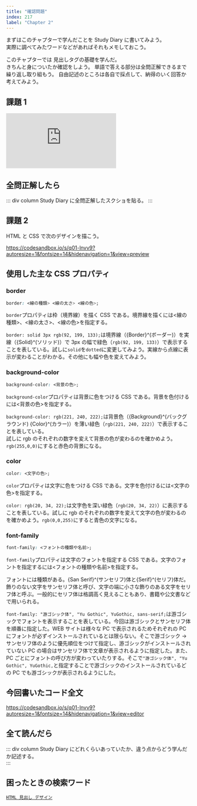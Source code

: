 ```yaml
---
title: "確認問題"
index: 217
label: "Chapter 2"
---
```


まずはこのチャプターで学んだことを Study Diary に書いてみよう。  
実際に調べてみたワードなどがあればそれもメモしておこう。

このチャプターでは 見出しタグの基礎を学んだ。  
きちんと身についたか確認をしよう。
単語で答える部分は全問正解できるまで繰り返し取り組もう。
自由記述のところは各自で採点して、納得のいく回答か考えてみよう。

## 課題 1

<iframe src="https://docs.google.com/forms/d/e/1FAIpQLSesZKqA-LVcz8tuEJEcHT5UafJ1Gz4JtJj0uRRE6tLsP671iA/viewform?embedded=true" frameborder="0" marginheight="0" marginwidth="0">読み込んでいます…</iframe>

## 全問正解したら

::: div column
Study Diary に全問正解したスクショを貼る。
:::

## 課題 2

HTML と CSS で次のデザインを描こう。

https://codesandbox.io/s/q01-lnvv9?autoresize=1&fontsize=14&hidenavigation=1&view=preview

## 使用した主な CSS プロパティ

### border

```css
border: <線の種類> <線の太さ> <線の色>;
```

`border`プロパティは枠（境界線）を描く CSS である。境界線を描くには\<線の種類\>、\<線の太さ\>、\<線の色\>を指定する。

`border: solid 3px rgb(92, 199, 133);`は境界線（{Border}^(ボーダー)）を実線（{Solid}^(ソリッド)）で 3px の幅で緑色（`rgb(92, 199, 133)`）で表示することを表している。試しに`solid`を`dotted`に変更してみよう。実線から点線に表示が変わることがわかる。その他にも幅や色を変えてみよう。

### background-color

```css
background-color: <背景の色>;
```

`background-color`プロパティは背景に色をつける CSS である。背景を色付けるには\<背景の色\>を指定する。

`background-color: rgb(221, 240, 222);`は背景色（{Background}^(バックグラウンド) {Color}^(カラー)）を薄い緑色（`rgb(221, 240, 222)`）で表示することを表している。  
試しに rgb のそれぞれの数字を変えて背景の色が変わるのを確かめよう。`rgb(255,0,0)`にすると赤色の背景になる。

### color

```css
color: <文字の色>;
```

`color`プロパティは文字に色をつける CSS である。文字を色付けるには\<文字の色\>を指定する。

`color: rgb(20, 34, 22);`は文字色を深い緑色（`rgb(20, 34, 22)`）に表示することを表している。試しに rgb のそれぞれの数字を変えて文字の色が変わるのを確かめよう。`rgb(0,0,255)`にすると青色の文字になる。

### font-family

```css
font-family: <フォントの種類や名前>;
```

`font-family`プロパティは文字のフォントを指定する CSS である。文字のフォントを指定するには\<フォントの種類や名前\>を指定する。

フォントには種類がある。{San Serif}^(サンセリフ)体と{Serif}^(セリフ)体だ。飾りのない文字をサンセリフ体と呼び、文字の端に小さな飾りのある文字をセリフ体と呼ぶ。一般的にセリフ体は格調高く見えることもあり、書籍や公文書などで用いられる。

`font-family: "游ゴシック体", "Yu Gothic", YuGothic, sans-serif;`は游ゴシックでフォントを表示することを表している。今回は游ゴシックとサンセリフ体を順番に指定した。WEB サイトは様々な PC で表示されるためそれぞれの PC にフォントが必ずインストールされているとは限らない。そこで游ゴシック → サンセリフ体のように優先順位をつけて指定し、游ゴシックがインストールされていない PC の場合はサンセリフ体で文章が表示されるように指定した。また、PC ごとにフォントの呼び方が変わっていたりする。そこで`"游ゴシック体", "Yu Gothic", YuGothic,`と指定することで游ゴシックのインストールされているどの PC でも游ゴシックが表示されるようにした。

## 今回書いたコード全文

https://codesandbox.io/s/q01-lnvv9?autoresize=1&fontsize=14&hidenavigation=1&view=editor

## 全て読んだら

::: div column
Study Diary にどれくらいあっていたか、違う点からどう学んだか記述する。  
:::

## 困ったときの検索ワード

[`HTML 見出し デザイン`](https://www.google.com/search?q=html+%E8%A6%8B%E5%87%BA%E3%81%97+%E3%83%87%E3%82%B6%E3%82%A4%E3%83%B3)
